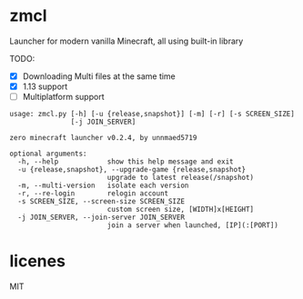 # zmcl
Launcher for modern vanilla Minecraft, all using built-in library

TODO:
 - [x] Downloading Multi files at the same time    
 - [x] 1.13 support     
 - [ ] Multiplatform support    
```
usage: zmcl.py [-h] [-u {release,snapshot}] [-m] [-r] [-s SCREEN_SIZE]
               [-j JOIN_SERVER]

zero minecraft launcher v0.2.4, by unnmaed5719

optional arguments:
  -h, --help            show this help message and exit
  -u {release,snapshot}, --upgrade-game {release,snapshot}
                        upgrade to latest release(/snapshot)
  -m, --multi-version   isolate each version
  -r, --re-login        relogin account
  -s SCREEN_SIZE, --screen-size SCREEN_SIZE
                        custom screen size, [WIDTH]x[HEIGHT]
  -j JOIN_SERVER, --join-server JOIN_SERVER
                        join a server when launched, [IP](:[PORT])
```

# licenes
MIT
